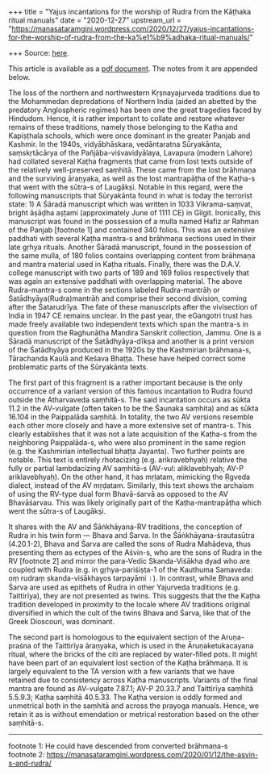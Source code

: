 +++
title = "Yajus incantations for the worship of Rudra from the Kāṭhaka ritual manuals"
date = "2020-12-27"
upstream_url = "https://manasataramgini.wordpress.com/2020/12/27/yajus-incantations-for-the-worship-of-rudra-from-the-ka%e1%b9%adhaka-ritual-manuals/"

+++
Source: [here](https://manasataramgini.wordpress.com/2020/12/27/yajus-incantations-for-the-worship-of-rudra-from-the-ka%e1%b9%adhaka-ritual-manuals/).

This article is available as a [pdf document](https://manasataramgini.files.wordpress.com/2020/12/katha_rudra-3.pdf). The notes from it are appended below.

The loss of the northern and northwestern Kṛṣnayajurveda traditions due to the Mohammedan depredations of Northern India (aided an abetted by the predatory Anglospheric regimes) has been one the great tragedies faced by Hindudom. Hence, it is rather important to collate and restore whatever remains of these traditions, namely those belonging to the Kaṭha and Kapiṣṭhala schools, which were once dominant in the greater Panjab and Kashmir. In the 1940s, vidyābhāskara, vedāntaratna Sūryakānta, saṃskṛtācārya of the Pañjāba-viśvavidyālaya, Lavapura
(modern Lahore) had collated several Kaṭha fragments that came from lost
texts outside of the relatively well-preserved saṃhitā. These came from the lost brāhmaṇa and the surviving āraṇyaka, as well as the lost mantrapāṭha of the Kaṭha-s that went with the sūtra-s of Laugākṣi. Notable in this regard, were the following manuscripts that Sūryakānta found in what is today the terrorist state: 1) A Śāradā manuscript which was written in 1033 Vikrama-saṃvat, bright āṣāḍha aṣṭami (approximately June of 1111 CE) in Gilgit. Ironically, this manuscript was found in the possession of a mulla named Hafiz ar Rahman of the Panjab \[footnote 1\] and contained 340 folios. This was an extensive paddhati with several Kaṭha mantra-s and brāhmaṇa sections used in their late gṛhya rituals. Another Śāradā manuscript, found in the possession of the same mulla, of 180 folios contains overlapping content from brāhmaṇa and mantra material used in Kaṭha rituals. Finally, there was the D.A.V. college manuscript with two parts of 189 and 169 folios respectively that was again an extensive paddhati with overlapping material. The above Rudra-mantra-s come in the sections labeled Rudra-mantrāḥ or Śatādhyāya(Rudra)mantrāḥ and comprise their second division, coming after the Śatarudrīya. The fate of these manuscripts after the vivisection of India in 1947 CE remains unclear. In the past year, the eGangotri trust has made freely available two independent texts which span the mantra-s in question from the Raghunātha Mandira Sanskrit collection, Jammu. One is a Śāradā manuscript of the Śatādhyāya-dīkṣa and another is a print version of the Śatādhyāya produced in the 1920s by the Kashmirian brāhmaṇa-s, Tārachanda Kaulā and Keśava Bhaṭṭa. These have helped correct some problematic parts of the Sūryakānta texts.

The first part of this fragment is a rather important because is the only occurrence of a variant version of this famous incantation to Rudra found outside the Atharvaveda saṃhitā-s. The said incantation occurs as sūkta 11.2 in the AV-vulgate (often taken to be the Śaunaka saṃhita) and as sūkta 16.104 in the Paippalāda saṃhitā. In totality, the two AV versions resemble each other more closely and have a more extensive set of mantra-s. This clearly establishes that it was not a late acquisition of the Kaṭha-s from the neighboring Paippalāda-s, who were also prominent in the same region (e.g. the Kashmirian intellectual bhaṭṭa Jayanta). Two further points are notable. This text is entirely rhotacizing (e.g. arikravebhyaḥ) relative the fully or partial lambdacizing AV saṃhitā-s (AV-vul: aliklavebhyaḥ; AV-P ariklavebhyaḥ). On the other hand, it has mṛḷatam, mimicking the Ṛgveda dialect, instead of the AV mṛḍatam. Similarly, this text shows the archaism of using the RV-type dual form Bhavā-śarvā as opposed to the AV Bhavāśarvau. This was likely originally part of the Kaṭha-mantrapāṭha which went the sūtra-s of Laugākṣi.

It shares with the AV and Śāṅkhāyana-RV traditions, the conception of Rudra in his twin form — Bhava and Śarva. In the Śāṅkhāyana-śrautasūtra
(4.20.1-2), Bhava and Śarva are called the sons of Rudra Mahādeva, thus
presenting them as ectypes of the Aśvin-s, who are the sons of Rudra in the RV \[footnote 2\] and mirror the para-Vedic Skanda-Viśākha dyad who are coupled with Rudra (e.g. in gṛhya-pariśiṣṭa-1 of the Kauthuma Samaveda: oṃ rudraṃ skanda-viśākhayos tarpayāmi ।). In contrast, while Bhava and Śarva are used as epithets of Rudra in other Yajurveda traditions (e.g. Taittirīya), they are not presented as twins. This suggests that the the Kaṭha tradition developed in proximity to the locale where AV traditions original diversified in which the cult of the twins Bhava and Śarva, like that of the Greek Dioscouri, was dominant.

The second part is homologous to the equivalent section of the Aruṇa-praśna of the Taittirīya āraṇyaka, which is used in the Āruṇaketukacayana ritual, where the bricks of the citi are replaced by water-filled pots. It might have been part of an equivalent lost section of the Kaṭha brāhmaṇa. It is largely equivalent to the TA version with a few variants that we have retained due to consistency across Kaṭha manuscripts. Variants of the final mantra are found as AV-vulgate 7.87.1; AV-P 20.33.7 and Taittirīya saṃhitā 5.5.9.3; Kaṭha saṃhitā 40.5.33. The Kaṭha version is oddly formed and unmetrical both in the saṃhitā and across the prayoga manuals. Hence, we retain it as is without emendation or metrical restoration based on the other saṃhitā-s.

------------------------------------------------------------------------

footnote 1: He could have descended from converted brāhmaṇa-s  
footnote 2:
<https://manasataramgini.wordpress.com/2020/01/12/the-asvin-s-and-rudra/>

